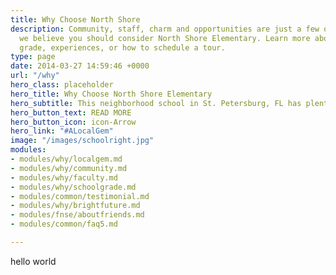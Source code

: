 ```yaml
---
title: Why Choose North Shore
description: Community, staff, charm and opportunities are just a few of the reasons
  we believe you should consider North Shore Elementary. Learn more about the school
  grade, experiences, or how to schedule a tour.
type: page
date: 2014-03-27 14:59:46 +0000
url: "/why"
hero_class: placeholder
hero_title: Why Choose North Shore Elementary
hero_subtitle: This neighborhood school in St. Petersburg, FL has plenty to offer.
hero_button_text: READ MORE
hero_button_icon: icon-Arrow
hero_link: "#ALocalGem"
image: "/images/schoolright.jpg"
modules:
- modules/why/localgem.md
- modules/why/community.md
- modules/why/faculty.md
- modules/why/schoolgrade.md
- modules/common/testimonial.md
- modules/why/brightfuture.md
- modules/fnse/aboutfriends.md
- modules/common/faq5.md

---
```

hello world